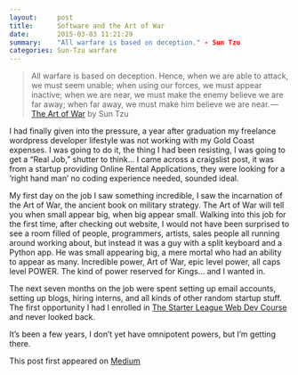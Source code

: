 ```yaml
---
layout:     post
title:      Software and the Art of War
date:       2015-03-03 11:21:29
summary:    "All warfare is based on deception." - Sun Tzu
categories: Sun-Tzu warfare
---
```


> All warfare is based on deception. Hence, when we are able to attack, we must seem unable; when using our forces, we must appear inactive; when we are near, we must make the enemy believe we are far away; when far away, we must make him believe we are near. — [The Art of War](http://en.wikipedia.org/wiki/The_Art_of_War) by Sun Tzu

I had finally given into the pressure, a year after graduation my freelance wordpress developer lifestyle was not working with my Gold Coast expenses. I was going to do it, the thing I had been resisting, I was going to get a “Real Job,” shutter to think… I came across a craigslist post, it was from a startup providing Online Rental Applications, they were looking for a ‘right hand man’ no coding experience needed, sounded ideal.

My first day on the job I saw something incredible, I saw the incarnation of the Art of War, the ancient book on military strategy. The Art of War will tell you when small appear big, when big appear small. Walking into this job for the first time, after checking out website, I would not have been surprised to see a room filled of people, programmers, artists, sales people all running around working about, but instead it was a guy with a split keyboard and a Python app. He was small appearing big, a mere mortal who had an ability to appear as many. Incredible power, Art of War, epic level power, all caps level POWER. The kind of power reserved for Kings… and I wanted in.

The next seven months on the job were spent setting up email accounts, setting up blogs, hiring interns, and all kinds of other random startup stuff. The first opportunity I had I enrolled in [The Starter League Web Dev Course](http://www.starterleague.com/classes/web-development) and never looked back.

It’s been a few years, I don’t yet have omnipotent powers, but I’m getting there.

This post first appeared on [Medium](https://medium.com/@mikepland/software-and-the-art-of-war-8c929a6c0631)
